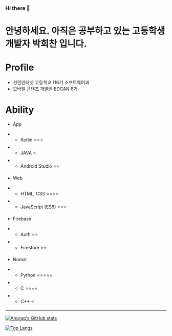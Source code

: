 ### Hi there 👋

# 안녕하세요. 아직은 공부하고 있는 고등학생 개발자 <b>박희찬</b> 입니다.

# Profile
- 선린인터넷 고등학교 116기 소프트웨어과
- 모바일 콘텐즈 개발반 EDCAN 8기

# Ability
- App
- - Kotlin ⭐⭐⭐
- - JAVA ⭐
- - Android Studio ⭐⭐

- Web
- - HTML, CSS ⭐⭐⭐⭐
- - JavaScript (ES6) ⭐⭐⭐

- Firebase
- - Auth ⭐⭐
- - Firestore ⭐⭐

- Nomal
- - Python ⭐⭐⭐⭐⭐
- - C ⭐⭐⭐⭐
- - C++ ⭐

<hr>


[![Anurag's GitHub stats](https://github-readme-stats.vercel.app/api?username=ckstmznf&theme=dark)](https://github.com/anuraghazra/github-readme-stats)


[![Top Langs](https://github-readme-stats.vercel.app/api/top-langs/?username=ckstmznf&layout=compact&theme=dark)](https://github.com/anuraghazra/github-readme-stats)



<!-- background-image: linear-gradient(135deg,  0%, 100%); -->
